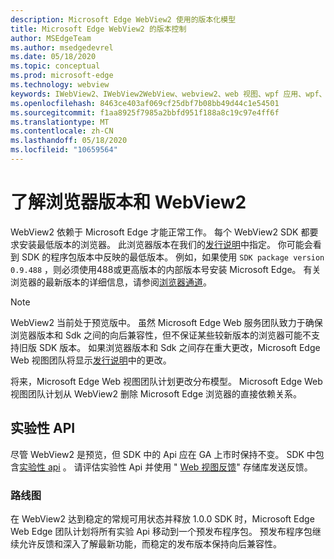 ```yaml
---
description: Microsoft Edge WebView2 使用的版本化模型
title: Microsoft Edge WebView2 的版本控制
author: MSEdgeTeam
ms.author: msedgedevrel
ms.date: 05/18/2020
ms.topic: conceptual
ms.prod: microsoft-edge
ms.technology: webview
keywords: IWebView2、IWebView2WebView、webview2、web 视图、wpf 应用、wpf、edge、ICoreWebView2、ICoreWebView2Host、浏览器控件、边缘 html
ms.openlocfilehash: 8463ce403af069cf25dbf7b08bb49d44c1e54501
ms.sourcegitcommit: f1aa8925f7985a2bbfd951f188a8c19c97e4ff6f
ms.translationtype: MT
ms.contentlocale: zh-CN
ms.lasthandoff: 05/18/2020
ms.locfileid: "10659564"
---
```

# 了解浏览器版本和 WebView2  

WebView2 依赖于 Microsoft Edge 才能正常工作。  每个 WebView2 SDK 都要求安装最低版本的浏览器。  此浏览器版本在我们的[发行说明][Webview2Releasenotes]中指定。  你可能会看到 SDK 的程序包版本中反映的最低版本。  例如，如果使用 `SDK package version 0.9.488` ，则必须使用488或更高版本的内部版本号安装 Microsoft Edge。  有关浏览器的最新版本的详细信息，请参阅[浏览器通道][DeployedgeChannels]。  

> [!NOTE]
> WebView2 当前处于预览版中。  虽然 Microsoft Edge Web 服务团队致力于确保浏览器版本和 Sdk 之间的向后兼容性，但不保证某些较新版本的浏览器可能不支持旧版 SDK 版本。  如果浏览器版本和 Sdk 之间存在重大更改，Microsoft Edge Web 视图团队将显示[发行说明][Webview2Releasenotes]中的更改。  

将来，Microsoft Edge Web 视图团队计划更改分布模型。  Microsoft Edge Web 视图团队计划从 WebView2 删除 Microsoft Edge 浏览器的直接依赖关系。  <!--To learn more, see [WebView2 Runtime][Webview2IndexEdgeRuntime] in the [Distribution][Webview2Distibution] section.  -->  

<!--todo: dd link to distribution.md after publication  -->  

## 实验性 API  

尽管 WebView2 是预览，但 SDK 中的 Api 应在 GA 上市时保持不变。  SDK 中包含[实验性 api][Webview2ReferenceWin3209488Experimental] 。  请评估实验性 Api 并使用 " [Web 视图反馈][GithubMicrosoftedgeWebviewfeedback]" 存储库发送反馈。  

### 路线图  

在 WebView2 达到稳定的常规可用状态并释放 1.0.0 SDK 时，Microsoft Edge Web Edge 团队计划将所有实验 Api 移动到一个预发布程序包。  预发布程序包继续允许反馈和深入了解最新功能，而稳定的发布版本保持向后兼容性。  

<!--links -->

[Webview2Distibution]: ./distribution.md "不存在 |Microsoft 文档"  
[Webview2IndexEdgeRuntime]: ../index.md#microsoft-edge-webview2-runtime "Microsoft Edge WebView2 运行时-Microsoft Edge WebView2 （开发者预览版） |Microsoft 文档"  
[Webview2ReferenceWin3209488Experimental]: ../reference/win32/0-9-488-reference-webview2.md#experimental "实验性引用（WebView2） |Microsoft 文档"  
[Webview2Releasenotes]: ../releasenotes.md "WebView2 SDK 的发行说明 |Microsoft 文档"  

[DeployedgeChannels]: /deployedge/microsoft-edge-channels "Microsoft Edge 频道概述 |Microsoft 文档"  

[GithubMicrosoftedgeWebviewfeedback]: https://github.com/MicrosoftEdge/WebViewFeedback "Web 视图反馈-MicrosoftEdge/WebViewFeedback |GitHub"  
